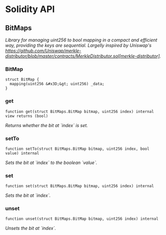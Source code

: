# Solidity API

## BitMaps

_Library for managing uint256 to bool mapping in a compact and efficient way, providing the keys are sequential.
Largelly inspired by Uniswap&#x27;s https://github.com/Uniswap/merkle-distributor/blob/master/contracts/MerkleDistributor.sol[merkle-distributor]._

### BitMap

```solidity
struct BitMap {
  mapping(uint256 &#x3D;&gt; uint256) _data;
}
```

### get

```solidity
function get(struct BitMaps.BitMap bitmap, uint256 index) internal view returns (bool)
```

_Returns whether the bit at &#x60;index&#x60; is set._

### setTo

```solidity
function setTo(struct BitMaps.BitMap bitmap, uint256 index, bool value) internal
```

_Sets the bit at &#x60;index&#x60; to the boolean &#x60;value&#x60;._

### set

```solidity
function set(struct BitMaps.BitMap bitmap, uint256 index) internal
```

_Sets the bit at &#x60;index&#x60;._

### unset

```solidity
function unset(struct BitMaps.BitMap bitmap, uint256 index) internal
```

_Unsets the bit at &#x60;index&#x60;._


